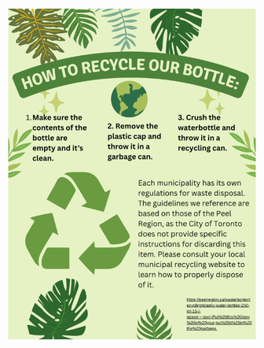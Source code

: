 <!-- Google tag (gtag.js) -->
<script async src="https://www.googletagmanager.com/gtag/js?id=G-CMNQKDMWQF"></script>
<script>
  window.dataLayer = window.dataLayer || [];
  function gtag(){dataLayer.push(arguments);}
  gtag('js', new Date());

  gtag('config', 'G-CMNQKDMWQF');
</script>



![Recycling Infographic](GreenIllustrativeSaveTheEarthWith3RPoster.png)
